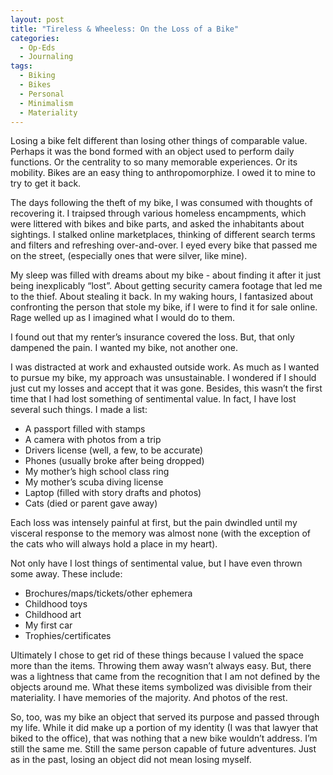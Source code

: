 ```yaml
---
layout: post
title: "Tireless & Wheeless: On the Loss of a Bike"
categories:
  - Op-Eds
  - Journaling
tags:
  - Biking
  - Bikes
  - Personal
  - Minimalism
  - Materiality
---
```



Losing a bike felt different than losing other things of comparable value.  Perhaps it was the bond formed with an object used to perform daily functions.  Or the centrality to so many memorable experiences. Or its mobility.  Bikes are an easy thing to anthropomorphize. I owed it to mine to try to get it back.

The days following the theft of my bike, I was consumed with thoughts of recovering it. I traipsed through various homeless encampments, which were littered with bikes and bike parts, and asked the inhabitants about sightings.  I stalked online marketplaces, thinking of different search terms and filters and refreshing over-and-over.  I eyed every bike that passed me on the street, (especially ones that were silver, like mine).  

My sleep was filled with dreams about my bike - about finding it after it just being inexplicably “lost”.  About getting security camera footage that led me to the thief.  About stealing it back.  In my waking hours, I fantasized about confronting the person that stole my bike, if I were to find it for sale online.  Rage welled up as I imagined what I would do to them.

I found out that my renter’s insurance covered the loss.  But, that only dampened the pain.  I wanted my bike, not another one.

I was distracted at work and exhausted outside work.  As much as I wanted to pursue my bike, my approach was unsustainable.  I wondered if I should just cut my losses and accept that it was gone.  Besides, this wasn’t the first time that I had lost something of sentimental value.  In fact, I have lost several such things.  I made a list:
* A passport filled with stamps
* A camera with photos from a trip
* Drivers license (well, a few, to be accurate)
* Phones (usually broke after being dropped)
* My mother’s high school class ring
* My mother’s scuba diving license
* Laptop (filled with story drafts and photos)
* Cats (died or parent gave away)

Each loss was intensely painful at first, but the pain dwindled until my visceral response to the memory was almost none (with the exception of the cats who will always hold a place in my heart).  

Not only have I lost things of sentimental value, but I have even thrown some away.  These include:
* Brochures/maps/tickets/other ephemera
* Childhood toys
* Childhood art
* My first car
* Trophies/certificates

Ultimately I chose to get rid of these things because I valued the space more than the items.  Throwing them away wasn’t always easy.  But, there was a lightness that came from the recognition that I am not defined by the objects around me.  What these items symbolized was divisible from their materiality.  I have memories of the majority. And photos of the rest.

So, too, was my bike an object that served its purpose and passed through my life.  While it did make up a portion of my identity (I was that lawyer that biked to the office), that was nothing that a new bike wouldn’t address.  I’m still the same me.  Still the same person capable of future adventures.  Just as in the past, losing an object did not mean losing myself.

